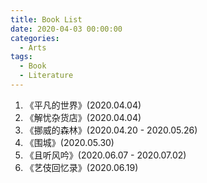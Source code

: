 ```yaml
---
title: Book List
date: 2020-04-03 00:00:00
categories:
  - Arts
tags:
  - Book
  - Literature
---
```


1. 《平凡的世界》(2020.04.04)
2. 《解忧杂货店》(2020.04.04)
3. 《挪威的森林》(2020.04.20 - 2020.05.26)
4. 《围城》(2020.05.30)
5. 《且听风吟》(2020.06.07 - 2020.07.02)
6. 《艺伎回忆录》(2020.06.19)
